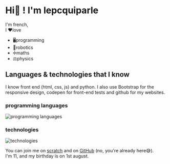 # Hi👋 ! I'm lepcquiparle  

I'm french,  
I ❤love  
+ 🖥programming  
+ 🤖robotics  
+ ➗maths
+ ⚖️physics  

## Languages & technologies that I know  
I know front end (html, css, js) and python. I also use Bootstrap for the responsive design, codepen for front-end tests and github for my websites.

### programming languages
![programming languages](https://skillicons.dev/icons?i=html,css,js,md,py)  

### technologies
![technologies](https://skillicons.dev/icons?i=bootstrap,codepen,github,vscode,windows)

You can join me on [scratch](https://scratch.mit.edu/users/le_pc_qui_parle/) and on [GitHub](https://github.com/LeNetQuiParle) (no, you're already here😅).  
I'm 11, and my birthday is on 1st august.
